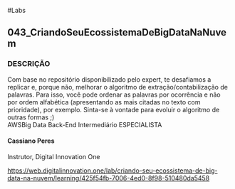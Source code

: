 #Labs

## 043_CriandoSeuEcossistemaDeBigDataNaNuvem

### DESCRIÇÃO
Com base no repositório disponibilizado pelo expert, te desafiamos a replicar e, porque não, melhorar o algoritmo de extração/contabilização de palavras. Para isso, você pode ordenar as palavras por ocorrência e não por ordem alfabética (apresentando as mais citadas no texto com prioridade), por exemplo. Sinta-se à vontade para evoluir o algoritmo de outras formas ;)  
AWSBig Data Back-End Intermediário ESPECIALISTA

#### Cassiano Peres
Instrutor, Digital Innovation One

https://web.digitalinnovation.one/lab/criando-seu-ecossistema-de-big-data-na-nuvem/learning/425f54fb-7006-4ed0-8f98-510480da5458 
